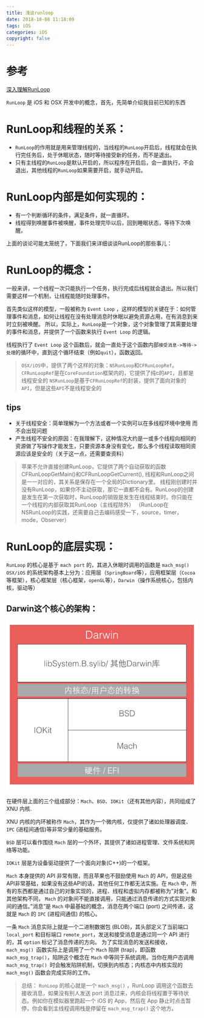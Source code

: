 ```yaml
---
title: 浅谈runloop
date: 2018-10-08 11:18:09
tags: iOS
categories: iOS
copyright: false
---
```

# 参考
[深入理解RunLoop](https://blog.ibireme.com/2015/05/18/runloop/)

`RunLoop` 是 iOS 和 OSX 开发中的概念，首先，先简单介绍我目前已知的东西

# RunLoop和线程的关系：
* `RunLoop`的作用就是用来管理线程的，当线程的`RunLoop`开启后，线程就会在执行完任务后，处于休眠状态，随时等待接受新的任务，而不是退出。
* 只有主线程的`RunLoop`是默认开启的，所以程序在开启后，会一直执行，不会退出，其他线程的`RunLoop`如果需要开启，就手动开启。

# RunLoop内部是如何实现的：
* 有一个判断循环的条件，满足条件，就一直循环。
* 线程得到唤醒事件被唤醒，事件处理完毕以后，回到睡眠状态，等待下次唤醒。

上面的谈论可能太笼统了，下面我们来详细谈谈RunLoop的那些事儿：

# RunLoop的概念：

一般来讲，一个线程一次只能执行一个任务，执行完成后线程就会退出。所以我们需要这样一个机制，让线程能随时处理事件。

首先类似这样的模型，一般被称为 `Event Loop` ，这样的模型的关键在于：如何管理事件和消息，如何让线程在没有处理消息时休眠以避免资源占用，在有消息到来时立刻被唤醒。
所以，实际上，`RunLoop`是一个对象，这个对象管理了其需要处理的事件和消息，并提供了一个函数来执行 `Event Loop` 的逻辑。

线程执行了 `Event Loop` 这个函数后，就会一直处于这个函数内部`接受消息->等待->处理`的循环中，直到这个循环结束（例如`quit`），函数返回。

> `OSX/iOS`中，提供了两个这样的对象：`NSRunLoop`和`CFRunLoopRef`。
`CFRunLoopRef`是在`CoreFoundation`框架内的，它提供了纯c的`API`，且都是线程安全的
`NSRunLoop`是基于`CFRunLoopRef`的封装，提供了面向对象的`API`，但是这些`API`不是线程安全的

## tips
* 关于线程安全：简单理解为一个方法或者一个实例可以在多线程环境中使用 而不会出现问题
* 产生线程不安全的原因：在我理解下，这种情况大约是一或多个线程向相同的资源做了写操作才能发生，只要资源本身没有变化，那么多个线程读取相同资源应该是安全的（关于这一点，还需要查资料）

> 苹果不允许直接创建RunLoop，它提供了两个自动获取的函数CFRunLoopGetMain()和CFRunLoopGetCurrent(), 线程和RunLoop之间是一一对应的，其关系是保存在一个全局的Dictionary里。
线程刚创建时并没有RunLoop，如果你不主动获取，那它一直都不会有。RunLoop的创建是发生在第一次获取时，RunLoop的销毁是发生在线程结束时。你只能在一个线程的内部获取其RunLoop（主线程除外）
（RunLoop在NSRunLoop的实践，还需要自己去编码感受一下，source，timer，mode，Observer）

# RunLoop的底层实现：
`RunLoop` 的核心是基于 `mach port`  的，其进入休眠时调用的函数是  `mach_msg() `
`OSX/iOS` 的系统架构基本上分为：应用层（`SpringBoard`等），应用框架层（`Cocoa`等框架），核心框架层（核心框架，`openGL`等），`Darwin`（操作系统核心，包括内核，驱动等）
## Darwin这个核心的架构：
![RunLoop.png](/images/深入理解runloop/runloop.png)

在硬件层上面的三个组成部分：`Mach`、`BSD`、`IOKit`（还有其他内容），共同组成了XNU 内核.

XNU 内核的内环被称作 `Mach`，其作为一个微内核，仅提供了诸如处理器调度、`IPC` (进程间通信)等非常少量的基础服务。

`BSD` 层可以看作围绕 `Mach` 层的一个外环，其提供了诸如进程管理、文件系统和网络等功能。

`IOKit` 层是为设备驱动提供了一个面向对象(C++)的一个框架。

`Mach` 本身提供的 API 非常有限，而且苹果也不鼓励使用 `Mach` 的 API，但是这些API非常基础，如果没有这些API的话，其他任何工作都无法实施。在 `Mach` 中，所有的东西都是通过自己的对象实现的，进程、线程和虚拟内存都被称为”对象”。和其他架构不同， `Mach` 的对象间不能直接调用，只能通过消息传递的方式实现对象间的通信。”消息”是 `Mach` 中最基础的概念，消息在两个端口 (port) 之间传递，这就是 `Mach` 的 `IPC` (进程间通信) 的核心。

一条 `Mach` 消息实际上就是一个二进制数据包 (BLOB)，其头部定义了当前端口 `local_port` 和目标端口 `remote_port`，发送和接受消息是通过同一个 API 进行的，其 `option` 标记了消息传递的方向。
为了实现消息的发送和接收，`mach_msg() `函数实际上是调用了一个 `Mach` 陷阱 (trap)，即函数`mach_msg_trap()`，陷阱这个概念在 `Mach` 中等同于系统调用。当你在用户态调用 `mach_msg_trap() `时会触发陷阱机制，切换到内核态；内核态中内核实现的 `mach_msg()` 函数会完成实际的工作。

> 总结： `RunLoop` 的核心就是一个 `mach_msg()` ，RunLoop 调用这个函数去接收消息，如果没有别人发送 port 消息过来，内核会将线程置于等待状态。例如你在模拟器里跑起一个 iOS 的 App，然后在 App 静止时点击暂停，你会看到主线程调用栈是停留在 `mach_msg_trap()` 这个地方。 

